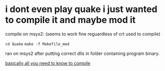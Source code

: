 # i dont even play quake i just wanted to compile it and maybe mod it

compile on msys2: (seems to work fine reguardless of crt used to compile)

`cd Quake`
`make -f Makefile_mod`

ran on msys2 after putting correct dlls in folder containing program binary.

[basically all you need to know to compile](https://steamcommunity.com/app/2310/discussions/0/1760230157504423368/)
